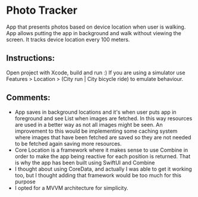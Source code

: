 #  Photo Tracker

App that presents photos based on device location when user is walking. App allows putting the app in background and walk without viewing the screen. It tracks device location every 100 meters.

## Instructions:
Open project with Xcode, build and run :)
If you are using a simulator use Features > Location > (City run | City bicycle ride) to emulate behaviour.

## Comments:
- App saves in background locations and it's when user puts app in foreground and see List when images are fetched. In this way resources are used in a better way as not all images might be seen. An improvement to this would be implementing some caching system where images that have been fetched are saved so they are not needed to be fetched again saving more resources.
- Core Location is a framework where it makes sense to use Combine in order to make the app being reactive for each position is returned. That is why the app has been built using SwiftUI and Combine
- I thought about using CoreData, and actually I was able to get it working too, but I thought adding that framework would be too much for this purpose
- I opted for a MVVM architecture for simplicity.
